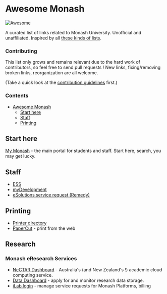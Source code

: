 # Awesome Monash

[![Awesome](https://cdn.rawgit.com/sindresorhus/awesome/d7305f38d29fed78fa85652e3a63e154dd8e8829/media/badge.svg)](https://github.com/sindresorhus/awesome)

A curated list of links related to Monash University. Unofficial and unaffiliated. Inspired by all [these kinds of lists](https://github.com/sindresorhus/awesome).

### Contributing

This list only grows and remains relevant due to the hard work of contributors, so feel free to send pull requests !
New links, fixing/removing broken links, reorganization are all welcome.

(Take a quick look at the [contribution guidelines](https://github.com/pansapiens/awesome-monash/blob/master/CONTRIBUTING.md) first.)

### Contents

- [Awesome Monash](#awesome-monash)
    - [Start here](#start-here)
    - [Staff](#staff)
    - [Printing](#printing)

## Start here

[My Monash](https://my.monash/) - the main portal for students and staff. Start here, search, you may get lucky.


## Staff

* [ESS](https://eservices.monash.edu.au/irj/portal/#Shell-home)
* [myDevelopment](https://monash.csod.com/LMS/catalog/Welcome.aspx)
* [eSolutions service request (Remedy)](https://servicedeskonline.onbmc.com/arsys/forms/monash-s/SRS%3AServiceRequestConsole/Default+Administrator+View/)

## Printing

* [Printer directory](https://printers.monash.edu/directory/Printers.aspx)
* [PaperCut](https://web-print.monash.edu/app?) - print from the web

## Research

### Monash eResearch Services

* [NeCTAR Dashboard](https://dashboard.rc.nectar.org.au/) - Australia's (and New Zealand's !) academic cloud computing service.
* [Data Dashboard](https://datadashboard.erc.monash.edu/#/dashboard) - apply for and monitor research data storage.
* [iLab login](https://monash.ilab.agilent.com/) - manage service requests for Monash Platforms, billing

